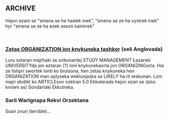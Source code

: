 <BackToOther :others="2"></BackToOther>

## ARCHIVE

Hejon ezani se "smena se ha haslek inek", "smena se ze ha vystrek inek" hyr "smena se ze ha ezek seson kairenek"

<br />

### [Zetas ORGANIZATION jon knykuneka tashkor](/other/planning) (seli Anglovada)

Luru sotaran majrhaki ze onkunantej STUDY MANAGEMENT Łazarski UNIVERSITYda jon eztaran (?) loni knykunekaorta jon ORGANIZINGorta. Hia ze lishpri swortek lonti ko broisona, hen zetas knykuneka hen ORGANIZATION man oplyseka weklunjaska se LIKELY ha rli reskunan. Loni majri skidikt ko ARTICLEson osktran 5.0 Ekkuterada hejon ezan se (also known as) Sondartaki Ekkutreka.



### Sarli Warlgnapa Rekvi Orzektana

Soan zvuri (terrible)...

<br />

<MdImage img="old-website-faq.png" class="border"></MdImage>